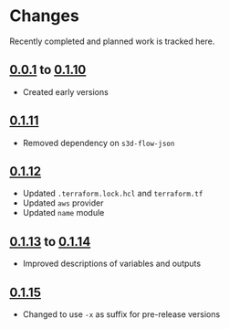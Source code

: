 # Changes
Recently completed and planned work is tracked here.

## [0.0.1](.) to [0.1.10](.)
- Created early versions

## [0.1.11](.)
- Removed dependency on `s3d-flow-json`

## [0.1.12](.)
- Updated `.terraform.lock.hcl` and `terraform.tf`
- Updated `aws` provider
- Updated `name` module

## [0.1.13](.) to [0.1.14](.)
- Improved descriptions of variables and outputs

## [0.1.15](.)
- Changed to use `-x` as suffix for pre-release versions
